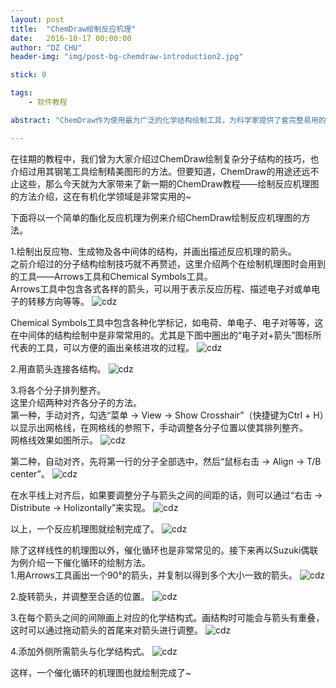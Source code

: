 ```yaml
---
layout: post
title:  "ChemDraw绘制反应机理"
date:   2016-10-17 00:00:00
author: "DZ CHU"
header-img: "img/post-bg-chemdraw-introduction2.jpg"

stick: 0

tags: 
    - 软件教程

abstract: "ChemDraw作为使用最为广泛的化学结构绘制工具，为科学家提供了套完整易用的绘图解决方案，成为化学和生物学家的必备使用工具。本篇教你如何使用ChemDraw绘制出反应机理图。"

---
```


在往期的教程中，我们曾为大家介绍过ChemDraw绘制复杂分子结构的技巧，也介绍过用其钢笔工具绘制精美图形的方法。但要知道，ChemDraw的用途还远不止这些，那么今天就为大家带来了新一期的ChemDraw教程——绘制反应机理图的方法介绍，这在有机化学领域是非常实用的~

下面将以一个简单的酯化反应机理为例来介绍ChemDraw绘制反应机理图的方法。

1.绘制出反应物、生成物及各中间体的结构，并画出描述反应机理的箭头。<br/>
之前介绍过的分子结构绘制技巧就不再赘述，这里介绍两个在绘制机理图时会用到的工具——Arrows工具和Chemical Symbols工具。<br/>
Arrows工具中包含各式各样的箭头，可以用于表示反应历程、描述电子对或单电子的转移方向等等。
![cdz](/img/in-post/2016-10-17-chemdraw-introduction2/1.png)

Chemical Symbols工具中包含各种化学标记，如电荷、单电子、电子对等等，这在中间体的结构绘制中是非常常用的。尤其是下图中圈出的“电子对+箭头”图标所代表的工具，可以方便的画出亲核进攻的过程。
![cdz](/img/in-post/2016-10-17-chemdraw-introduction2/2.png)

2.用直箭头连接各结构。
![cdz](/img/in-post/2016-10-17-chemdraw-introduction2/3.png)

3.将各个分子排列整齐。<br/>
这里介绍两种对齐各分子的方法。<br/>
第一种，手动对齐，勾选“菜单 → View → Show Crosshair”（快捷键为Ctrl + H）以显示出网格线，在网格线的参照下，手动调整各分子位置以使其排列整齐。<br/>
网格线效果如图所示。
![cdz](/img/in-post/2016-10-17-chemdraw-introduction2/4.png)

第二种，自动对齐，先将第一行的分子全部选中，然后“鼠标右击 → Align → T/B center”。
![cdz](/img/in-post/2016-10-17-chemdraw-introduction2/5.png)

在水平线上对齐后，如果要调整分子与箭头之间的间距的话，则可以通过“右击 → Distribute → Holizontally”来实现。
![cdz](/img/in-post/2016-10-17-chemdraw-introduction2/6.png)

以上，一个反应机理图就绘制完成了。
![cdz](/img/in-post/2016-10-17-chemdraw-introduction2/7.png)

除了这样线性的机理图以外，催化循环也是非常常见的。接下来再以Suzuki偶联为例介绍一下催化循环的绘制方法。<br/>
1.用Arrows工具画出一个90°的箭头，并复制以得到多个大小一致的箭头。
![cdz](/img/in-post/2016-10-17-chemdraw-introduction2/8.png)

2.旋转箭头，并调整至合适的位置。
![cdz](/img/in-post/2016-10-17-chemdraw-introduction2/9.png)

3.在每个箭头之间的间隙画上对应的化学结构式。画结构时可能会与箭头有重叠，这时可以通过拖动箭头的首尾来对箭头进行调整。
![cdz](/img/in-post/2016-10-17-chemdraw-introduction2/10.png)

4.添加外侧所需箭头与化学结构式。
![cdz](/img/in-post/2016-10-17-chemdraw-introduction2/11.png)

这样，一个催化循环的机理图也就绘制完成了~
